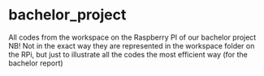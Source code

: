 # bachelor_project
All codes from the workspace on the Raspberry PI of our bachelor project 
NB! Not in the exact way they are represented in the workspace folder on the RPi, but just to illustrate all the codes 
the most efficient way (for the bachelor report) 
